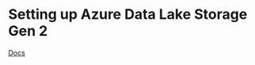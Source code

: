 # Setting up Azure Data Lake Storage Gen 2
[Docs](https://learn.microsoft.com/en-us/azure/storage/blobs/create-data-lake-storage-account)
